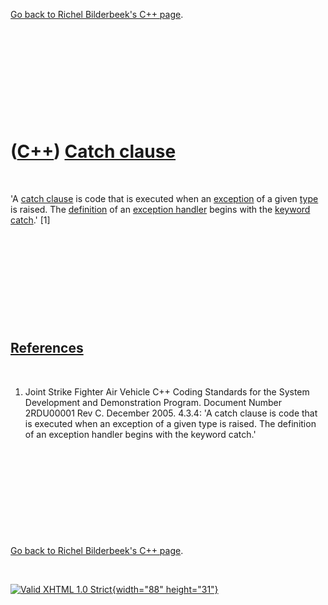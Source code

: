 

[Go back to Richel Bilderbeek's C++ page](Cpp.htm).

 

 

 

 

 

([C++](Cpp.htm)) [Catch clause](CppCatchClause.htm)
===================================================

 

'A [catch clause](CppCatchClause.htm) is code that is executed when an
[exception](CppException.htm) of a given [type](CppDataType.htm) is
raised. The [definition](CppDefinition.htm) of an [exception
handler](CppExceptionHandler.htm) begins with the
[keyword](CppKeyword.htm) [catch](CppCatch.htm).' \[1\]

 

 

 

 

 

[References](CppReferences.htm)
-------------------------------

 

1.  Joint Strike Fighter Air Vehicle C++ Coding Standards for the System
    Development and Demonstration Program. Document Number 2RDU00001
    Rev C. December 2005. 4.3.4: 'A catch clause is code that is
    executed when an exception of a given type is raised. The definition
    of an exception handler begins with the keyword catch.'

 

 

 

 

 

[Go back to Richel Bilderbeek's C++ page](Cpp.htm).



 

[![Valid XHTML 1.0 Strict](valid-xhtml10.png){width="88"
height="31"}](http://validator.w3.org/check?uri=referer)
